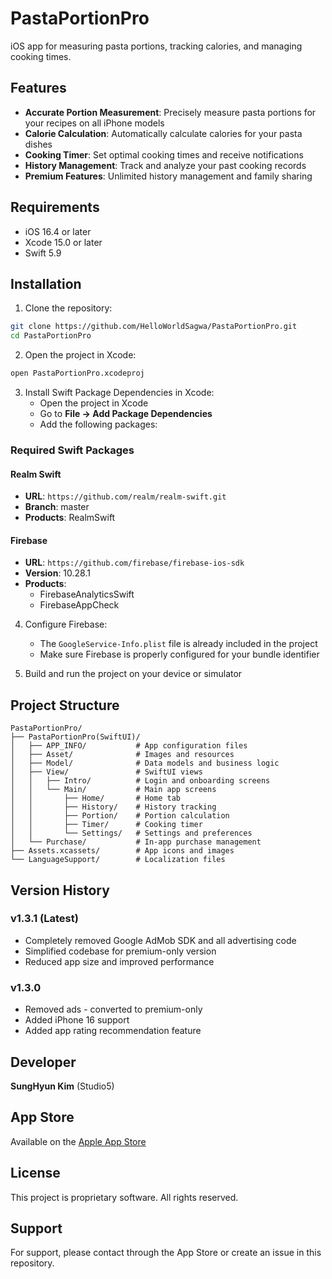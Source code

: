 # PastaPortionPro

iOS app for measuring pasta portions, tracking calories, and managing cooking times.

## Features

- **Accurate Portion Measurement**: Precisely measure pasta portions for your recipes on all iPhone models
- **Calorie Calculation**: Automatically calculate calories for your pasta dishes
- **Cooking Timer**: Set optimal cooking times and receive notifications
- **History Management**: Track and analyze your past cooking records
- **Premium Features**: Unlimited history management and family sharing

## Requirements

- iOS 16.4 or later
- Xcode 15.0 or later
- Swift 5.9

## Installation

1. Clone the repository:
```bash
git clone https://github.com/HelloWorldSagwa/PastaPortionPro.git
cd PastaPortionPro
```

2. Open the project in Xcode:
```bash
open PastaPortionPro.xcodeproj
```

3. Install Swift Package Dependencies in Xcode:
   - Open the project in Xcode
   - Go to **File → Add Package Dependencies**
   - Add the following packages:

### Required Swift Packages

#### Realm Swift
- **URL**: `https://github.com/realm/realm-swift.git`
- **Branch**: master
- **Products**: RealmSwift

#### Firebase
- **URL**: `https://github.com/firebase/firebase-ios-sdk`
- **Version**: 10.28.1
- **Products**: 
  - FirebaseAnalyticsSwift
  - FirebaseAppCheck

4. Configure Firebase:
   - The `GoogleService-Info.plist` file is already included in the project
   - Make sure Firebase is properly configured for your bundle identifier

5. Build and run the project on your device or simulator

## Project Structure

```
PastaPortionPro/
├── PastaPortionPro(SwiftUI)/
│   ├── APP_INFO/           # App configuration files
│   ├── Asset/              # Images and resources
│   ├── Model/              # Data models and business logic
│   ├── View/               # SwiftUI views
│   │   ├── Intro/          # Login and onboarding screens
│   │   └── Main/           # Main app screens
│   │       ├── Home/       # Home tab
│   │       ├── History/    # History tracking
│   │       ├── Portion/    # Portion calculation
│   │       ├── Timer/      # Cooking timer
│   │       └── Settings/   # Settings and preferences
│   └── Purchase/           # In-app purchase management
├── Assets.xcassets/        # App icons and images
└── LanguageSupport/        # Localization files
```

## Version History

### v1.3.1 (Latest)
- Completely removed Google AdMob SDK and all advertising code
- Simplified codebase for premium-only version
- Reduced app size and improved performance

### v1.3.0
- Removed ads - converted to premium-only
- Added iPhone 16 support
- Added app rating recommendation feature

## Developer

**SungHyun Kim** (Studio5)

## App Store

Available on the [Apple App Store](https://apps.apple.com/in/app/pasta-portion-pro/id6503697331)

## License

This project is proprietary software. All rights reserved.

## Support

For support, please contact through the App Store or create an issue in this repository.